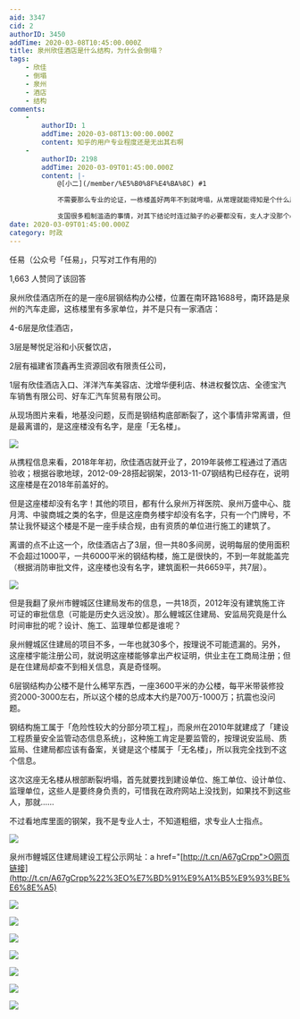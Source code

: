 ```yaml
---
aid: 3347
cid: 2
authorID: 3450
addTime: 2020-03-08T10:45:00.000Z
title: 泉州欣佳酒店是什么结构，为什么会倒塌？
tags:
    - 欣佳
    - 倒塌
    - 泉州
    - 酒店
    - 结构
comments:
    -
        authorID: 1
        addTime: 2020-03-08T13:00:00.000Z
        content: 知乎的用户专业程度还是无出其右啊
    -
        authorID: 2198
        addTime: 2020-03-09T01:45:00.000Z
        content: |-
            @[小二](/member/%E5%B0%8F%E4%BA%8C) #1

            不需要那么专业的论证，一栋楼盖好两年不到就垮塌，从常理就能得知是个什么质量。

            支国很多粗制滥造的事情，对其下结论时连过脑子的必要都没有，支人才没那个心思和能力搞多高级的骗术。欺上瞒下偷工减料把钱捞到手就完了。
date: 2020-03-09T01:45:00.000Z
category: 时政
---
```


任易（公众号「任易」，只写对工作有用的)

1,663 人赞同了该回答

泉州欣佳酒店所在的是一座6层钢结构办公楼，位置在南环路1688号，南环路是泉州的汽车走廊，这栋楼里有多家单位，并不是只有一家酒店：

4-6层是欣佳酒店，

3层是琴悦足浴和小灰餐饮店，

2层有福建省顶鑫再生资源回收有限责任公司，

1层有欣佳酒店入口、洋洋汽车美容店、沈增华便利店、林进权餐饮店、全德宝汽车销售有限公司、好车汇汽车贸易有限公司。

从现场图片来看，地基没问题，反而是钢结构底部断裂了，这个事情非常离谱，但是最离谱的，是这座楼没有名字，是座「无名楼」。

![](https://i.loli.net/2020/03/08/tZkbhd6KpfmaqUN.jpg)

从携程信息来看，2018年年初，欣佳酒店就开业了，2019年装修工程通过了酒店验收；根据谷歌地球，2012-09-28搭起钢架，2013-11-07钢结构已经存在，说明这座楼是在2018年前盖好的。

但是这座楼却没有名字！其他的项目，都有什么泉州万祥医院、泉州万盛中心、胧月湾、中骏商城之类的名字，但是这座商务楼宇却没有名字，只有一个门牌号，不禁让我怀疑这个楼是不是一座手续合规，由有资质的单位进行施工的建筑了。

离谱的点不止这一个，欣佳酒店占了3层，但一共80多间房，说明每层的使用面积不会超过1000平，一共6000平米的钢结构楼，施工是很快的，不到一年就能盖完（根据消防审批文件，这座楼也没有名字，建筑面积一共6659平，共7层）。

![](https://i.loli.net/2020/03/08/pa2Iv5iuL8Qcw1q.jpg)

但是我翻了泉州市鲤城区住建局发布的信息，一共18页，2012年没有建筑施工许可证的审批信息（可能是历史久远没放）。那么鲤城区住建局、安监局究竟是什么时间审批的呢？设计、施工、监理单位都是谁呢？

泉州鲤城区住建局的项目不多，一年也就30多个，按理说不可能遗漏的。另外，这座楼宇能注册公司，就说明这座楼能够拿出产权证明，供业主在工商局注册；但是在住建局却查不到相关信息，真是奇怪啊。

6层钢结构办公楼不是什么稀罕东西，一座3600平米的办公楼，每平米带装修投资2000-3000左右，所以这个楼的总成本大约是700万-1000万；抗震也没问题。

钢结构施工属于「危险性较大的分部分项工程」，而泉州在2010年就建成了「建设工程质量安全监管动态信息系统」，这种施工肯定是要监管的，按理说安监局、质监局、住建局都应该有备案，关键是这个楼属于「无名楼」，所以我完全找到不这个信息。

这次这座无名楼从根部断裂坍塌，首先就要找到建设单位、施工单位、设计单位、监理单位，这些人是要终身负责的，可惜我在政府网站上没找到，如果找不到这些人，那就……

不过看地库里面的钢架，我不是专业人士，不知道粗细，求专业人士指点。

![](https://i.loli.net/2020/03/08/Q8vdgj6YezXCMkx.jpg)

泉州市鲤城区住建局建设工程公示网址：a href="[http://t.cn/A67gCrpp">O网页链接](http://t.cn/A67gCrpp%22%3EO%E7%BD%91%E9%A1%B5%E9%93%BE%E6%8E%A5)

![](https://i.loli.net/2020/03/08/D2MwZJIzt3RW6rA.jpg)

![](https://i.loli.net/2020/03/08/ZGB3vjKFzyEJQ1p.jpg)

![](https://i.loli.net/2020/03/08/NUSsah8Q9btXeDc.jpg)

![](https://i.loli.net/2020/03/08/CVDMbWma6gXyhUF.jpg)

![](https://i.loli.net/2020/03/08/2qQznBx5UcH3d7S.jpg)

![](https://i.loli.net/2020/03/08/YetqXmKCGfx7Npz.jpg)

![](https://i.loli.net/2020/03/08/KtjYRhv73Q5E62T.jpg)
